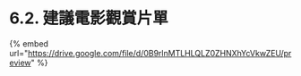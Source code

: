 # 6.2. 建議電影觀賞片單

{% embed url="https://drive.google.com/file/d/0B9rlnMTLHLQLZ0ZHNXhYcVkwZEU/preview" %}



